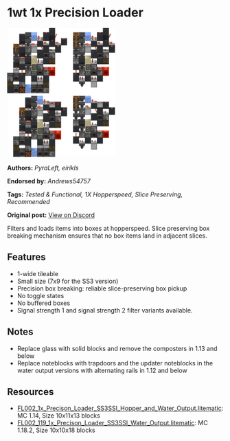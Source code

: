 # 1wt 1x Precision Loader
<img alt="1x_Precison_Loader_SS3SSI_Hopper_and_Water_Output.png" src="images/1x_Precison_Loader_SS3SSI_Hopper_and_Water_Output.png?raw=1" height="300px">

**Authors:** *PyraLeft, eirikls*

**Endorsed by:** *Andrews54757*

**Tags:** *Tested & Functional, 1X Hopperspeed, Slice Preserving, Recommended*

**Original post:** [View on Discord](https://discord.com/channels/1375556143186837695/1388316649903624192)

Filters and loads items into boxes at hopperspeed.  Slice preserving box breaking mechanism ensures that no box items land in adjacent slices.

## Features
- 1-wide tileable
- Small size (7x9 for the SS3 version)
- Precision box breaking: reliable slice-preserving box pickup
- No toggle states
- No buffered boxes
- Signal strength 1 and signal strength 2 filter variants available.

## Notes
- Replace glass with solid blocks and remove the composters in 1.13 and below
- Replace noteblocks with trapdoors and the updater noteblocks in the water output versions with alternating rails in 1.12 and below

## Resources
- [FL002_1x_Precison_Loader_SS3SSI_Hopper_and_Water_Output.litematic](attachments/FL002_1x_Precison_Loader_SS3SSI_Hopper_and_Water_Output.litematic): MC 1.14, Size 10x11x13 blocks
- [FL002_119_1x_Precison_Loader_SS3SSI_Water_Output.litematic](attachments/FL002_119_1x_Precison_Loader_SS3SSI_Water_Output.litematic): MC 1.18.2, Size 10x10x18 blocks
